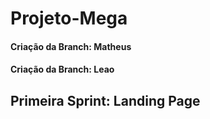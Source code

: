 # Projeto-Mega

#### Criação da Branch: Matheus
#### Criação da Branch: Leao

## Primeira Sprint: Landing Page



